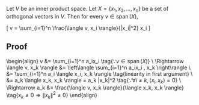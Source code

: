 Let $V$ be an inner product space.
Let $X = \{x_1, x_2, \ldots, x_n\}$ be a set of orthogonal vectors in $V$.
Then for every $v \in \operatorname{span}(X)$,

\[ v = \sum_{i=1}^n \frac{\langle v, x_i \rangle}{\|x_i\|^2} x_i \]

## Proof

\begin{align}
v &= \sum_{i=1}^n a_ix_i \tag{$\because v \in \operatorname{span}(X)$}
\\ \Rightarrow \langle v, x_k \rangle &= \left\langle \sum_{i=1}^n a_ix_i , x_k \right\rangle
\\ &= \sum_{i=1}^n a_i \langle x_i, x_k \rangle \tag{linearity in first argument}
\\ &= a_k \langle x_k, x_k \rangle = a_k \|x_k\|^2 \tag{$\because \forall i \neq k, \langle x_i, x_k \rangle = 0$}
\\ \Rightarrow a_k &= \frac{\langle v, x_k \rangle}{\langle x_k, x_k \rangle} \tag{$x_k \neq 0 \Rightarrow \|x_k\|^2 \neq 0$}
\end{align}
